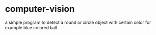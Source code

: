 # computer-vision
a simple program to detect a round or circle object with certain color for example blue colored ball
